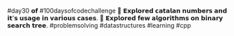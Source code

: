 #day30 𝗼𝗳 #100daysofcodechallenge
🎯 𝗘𝘅𝗽𝗹𝗼𝗿𝗲𝗱 𝗰𝗮𝘁𝗮𝗹𝗮𝗻 𝗻𝘂𝗺𝗯𝗲𝗿𝘀 𝗮𝗻𝗱 𝗶𝘁'𝘀 𝘂𝘀𝗮𝗴𝗲 𝗶𝗻 𝘃𝗮𝗿𝗶𝗼𝘂𝘀 𝗰𝗮𝘀𝗲𝘀.
🎯 𝗘𝘅𝗽𝗹𝗼𝗿𝗲𝗱 𝗳𝗲𝘄 𝗮𝗹𝗴𝗼𝗿𝗶𝘁𝗵𝗺𝘀 𝗼𝗻 𝗯𝗶𝗻𝗮𝗿𝘆 𝘀𝗲𝗮𝗿𝗰𝗵 𝘁𝗿𝗲𝗲.
#problemsolving #datastructures #learning #cpp
